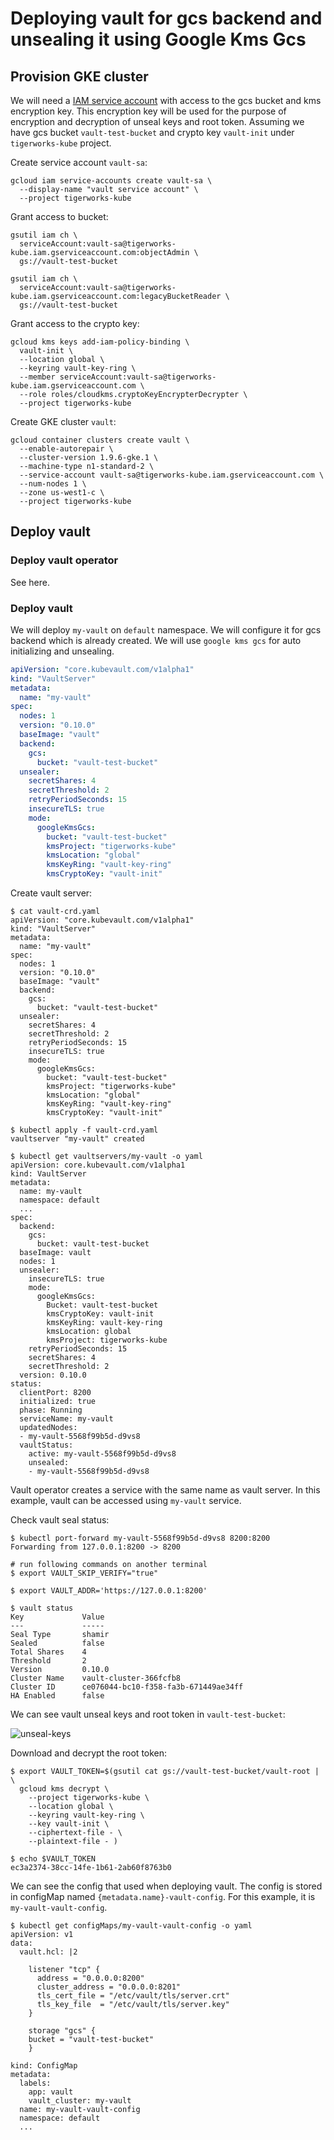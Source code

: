 # Deploying vault for gcs backend and unsealing it using Google Kms Gcs

## Provision GKE cluster
We will need a [IAM service account](https://cloud.google.com/iam/docs/service-accounts) with access to the gcs bucket and kms encryption key. This encryption key will be used for the purpose of encryption and decryption of unseal keys and root token. Assuming we have gcs bucket `vault-test-bucket` and crypto key `vault-init` under `tigerworks-kube` project.

Create service account `vault-sa`:
```console
gcloud iam service-accounts create vault-sa \
  --display-name "vault service account" \
  --project tigerworks-kube
```

Grant access to bucket:
```console
gsutil iam ch \
  serviceAccount:vault-sa@tigerworks-kube.iam.gserviceaccount.com:objectAdmin \
  gs://vault-test-bucket
```
```console
gsutil iam ch \
  serviceAccount:vault-sa@tigerworks-kube.iam.gserviceaccount.com:legacyBucketReader \
  gs://vault-test-bucket
```
Grant access to the crypto key: 
```console
gcloud kms keys add-iam-policy-binding \
  vault-init \
  --location global \
  --keyring vault-key-ring \
  --member serviceAccount:vault-sa@tigerworks-kube.iam.gserviceaccount.com \
  --role roles/cloudkms.cryptoKeyEncrypterDecrypter \
  --project tigerworks-kube
```
Create GKE cluster `vault`:
```console
gcloud container clusters create vault \
  --enable-autorepair \
  --cluster-version 1.9.6-gke.1 \
  --machine-type n1-standard-2 \
  --service-account vault-sa@tigerworks-kube.iam.gserviceaccount.com \
  --num-nodes 1 \
  --zone us-west1-c \
  --project tigerworks-kube
```

## Deploy vault

### Deploy vault operator

See here.

### Deploy vault

We will deploy `my-vault` on `default` namespace. We will configure it for gcs backend which is already created. We will use `google kms gcs` for auto initializing and unsealing. 

```yaml
apiVersion: "core.kubevault.com/v1alpha1"
kind: "VaultServer"
metadata:
  name: "my-vault"
spec:
  nodes: 1
  version: "0.10.0"
  baseImage: "vault"
  backend:
    gcs:
      bucket: "vault-test-bucket"
  unsealer:
    secretShares: 4
    secretThreshold: 2
    retryPeriodSeconds: 15
    insecureTLS: true
    mode:
      googleKmsGcs:
        bucket: "vault-test-bucket"
        kmsProject: "tigerworks-kube"
        kmsLocation: "global"
        kmsKeyRing: "vault-key-ring"
        kmsCryptoKey: "vault-init"
```

Create vault server:
```console
$ cat vault-crd.yaml
apiVersion: "core.kubevault.com/v1alpha1"
kind: "VaultServer"
metadata:
  name: "my-vault"
spec:
  nodes: 1
  version: "0.10.0"
  baseImage: "vault"
  backend:
    gcs:
      bucket: "vault-test-bucket"
  unsealer:
    secretShares: 4
    secretThreshold: 2
    retryPeriodSeconds: 15
    insecureTLS: true
    mode:
      googleKmsGcs:
        bucket: "vault-test-bucket"
        kmsProject: "tigerworks-kube"
        kmsLocation: "global"
        kmsKeyRing: "vault-key-ring"
        kmsCryptoKey: "vault-init"

$ kubectl apply -f vault-crd.yaml
vaultserver "my-vault" created

$ kubectl get vaultservers/my-vault -o yaml
apiVersion: core.kubevault.com/v1alpha1
kind: VaultServer
metadata:
  name: my-vault
  namespace: default
  ...
spec:
  backend:
    gcs:
      bucket: vault-test-bucket
  baseImage: vault
  nodes: 1
  unsealer:
    insecureTLS: true
    mode:
      googleKmsGcs:
        Bucket: vault-test-bucket
        kmsCryptoKey: vault-init
        kmsKeyRing: vault-key-ring
        kmsLocation: global
        kmsProject: tigerworks-kube
    retryPeriodSeconds: 15
    secretShares: 4
    secretThreshold: 2
  version: 0.10.0
status:
  clientPort: 8200
  initialized: true
  phase: Running
  serviceName: my-vault
  updatedNodes:
  - my-vault-5568f99b5d-d9vs8
  vaultStatus:
    active: my-vault-5568f99b5d-d9vs8
    unsealed:
    - my-vault-5568f99b5d-d9vs8

```
Vault operator creates a service with the same name as vault server. In this example, vault can be accessed using `my-vault` service. 

Check vault seal status:
```console
$ kubectl port-forward my-vault-5568f99b5d-d9vs8 8200:8200
Forwarding from 127.0.0.1:8200 -> 8200

# run following commands on another terminal
$ export VAULT_SKIP_VERIFY="true"

$ export VAULT_ADDR='https://127.0.0.1:8200'

$ vault status
Key             Value
---             -----
Seal Type       shamir
Sealed          false
Total Shares    4
Threshold       2
Version         0.10.0
Cluster Name    vault-cluster-366fcfb8
Cluster ID      ce076044-bc10-f358-fa3b-671449ae34ff
HA Enabled      false
```

We can see vault unseal keys and root token in `vault-test-bucket`:

![unseal-keys](bucket.png)

Download and decrypt the root token:
```console
$ export VAULT_TOKEN=$(gsutil cat gs://vault-test-bucket/vault-root | \
  gcloud kms decrypt \
    --project tigerworks-kube \
    --location global \
    --keyring vault-key-ring \
    --key vault-init \
    --ciphertext-file - \
    --plaintext-file - )

$ echo $VAULT_TOKEN
ec3a2374-38cc-14fe-1b61-2ab60f8763b0
```

We can see the config that used when deploying vault. The config is stored in configMap named `{metadata.name}-vault-config`. For this example, it is `my-vault-vault-config`.
```console
$ kubectl get configMaps/my-vault-vault-config -o yaml
apiVersion: v1
data:
  vault.hcl: |2

    listener "tcp" {
      address = "0.0.0.0:8200"
      cluster_address = "0.0.0.0:8201"
      tls_cert_file = "/etc/vault/tls/server.crt"
      tls_key_file  = "/etc/vault/tls/server.key"
    }

    storage "gcs" {
    bucket = "vault-test-bucket"
    }

kind: ConfigMap
metadata:
  labels:
    app: vault
    vault_cluster: my-vault
  name: my-vault-vault-config
  namespace: default
  ...         
```
